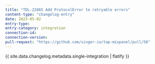 ```yaml
---
title: "TDL-22865 Add ProtocolError to retryable errors"
content-type: "changelog-entry"
date: 2023-05-02
entry-type: 
entry-category: integration
connection-id: 
connection-version: 
pull-request: "https://github.com/singer-io/tap-mixpanel/pull/58"
---
```

{{ site.data.changelog.metadata.single-integration | flatify }}